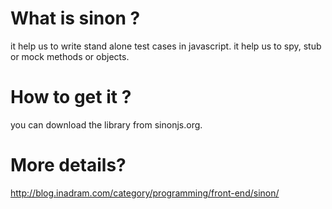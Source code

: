What is sinon ?
===========
it help us to write stand alone test cases in javascript. it help us to spy, stub or mock methods or objects.

How to get it ?
===========
you can download the library from sinonjs.org.

More details?
===========
http://blog.inadram.com/category/programming/front-end/sinon/
